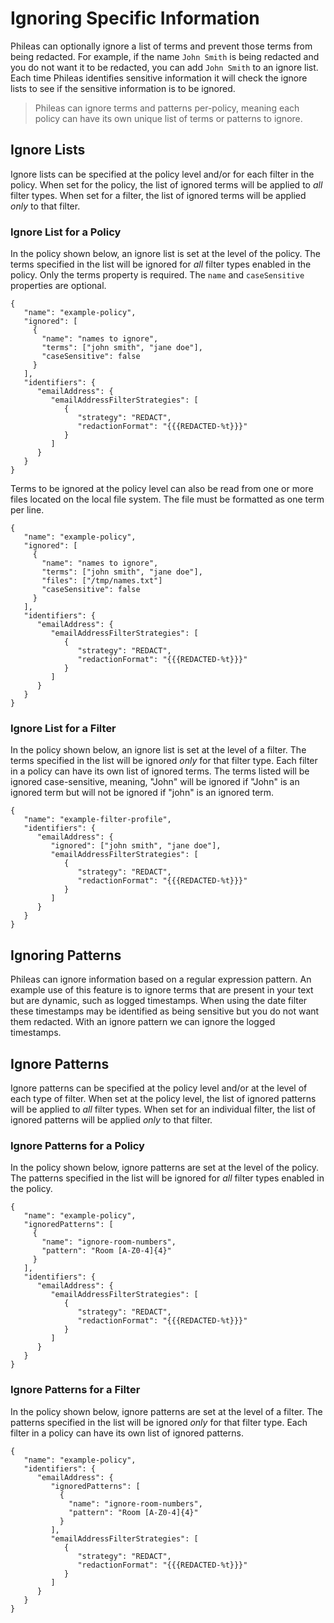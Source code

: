 # Ignoring Specific Information

Phileas can optionally ignore a list of terms and prevent those terms from being redacted. For example, if the name `John Smith` is being redacted and you do not want it to be redacted, you can add `John Smith` to an ignore list. Each time Phileas identifies sensitive information it will check the ignore lists to see if the sensitive information is to be ignored.

> Phileas can ignore terms and patterns per-policy, meaning each policy can have its own unique list of terms or patterns to ignore.

## Ignore Lists

Ignore lists can be specified at the policy level and/or for each filter in the policy. When set for the policy, the list of ignored terms will be applied to _all_ filter types. When set for a filter, the list of ignored terms will be applied _only_ to that filter.

### Ignore List for a Policy

In the policy shown below, an ignore list is set at the level of the policy. The terms specified in the list will be ignored for _all_ filter types enabled in the policy. Only the terms property is required. The `name` and `caseSensitive` properties are optional.

```
{
   "name": "example-policy",
   "ignored": [
     {
       "name": "names to ignore",
       "terms": ["john smith", "jane doe"],
       "caseSensitive": false
     }
   ],
   "identifiers": {
      "emailAddress": {
         "emailAddressFilterStrategies": [
            {
               "strategy": "REDACT",
               "redactionFormat": "{{{REDACTED-%t}}}"
            }
         ]
      }
   }
}
```

Terms to be ignored at the policy level can also be read from one or more files located on the local file system. The file must be formatted as one term per line.

```
{
   "name": "example-policy",
   "ignored": [
     {
       "name": "names to ignore",
       "terms": ["john smith", "jane doe"],
       "files": ["/tmp/names.txt"]
       "caseSensitive": false
     }
   ],   
   "identifiers": {
      "emailAddress": {
         "emailAddressFilterStrategies": [
            {
               "strategy": "REDACT",
               "redactionFormat": "{{{REDACTED-%t}}}"
            }
         ]
      }
   }
}
```

### Ignore List for a Filter

In the policy shown below, an ignore list is set at the level of a filter. The terms specified in the list will be ignored _only_ for that filter type. Each filter in a policy can have its own list of ignored terms. The terms listed will be ignored case-sensitive, meaning, "John" will be ignored if "John" is an ignored term but will not be ignored if "john" is an ignored term.

```
{
   "name": "example-filter-profile",
   "identifiers": {
      "emailAddress": {
         "ignored": ["john smith", "jane doe"],
         "emailAddressFilterStrategies": [
            {
               "strategy": "REDACT",
               "redactionFormat": "{{{REDACTED-%t}}}"
            }
         ]
      }
   }
}
```

## Ignoring Patterns

Phileas can ignore information based on a regular expression pattern. An example use of this feature is to ignore terms that are present in your text but are dynamic, such as logged timestamps. When using the date filter these timestamps may be identified as being sensitive but you do not want them redacted. With an ignore pattern we can ignore the logged timestamps.

## Ignore Patterns

Ignore patterns can be specified at the policy level and/or at the level of each type of filter. When set at the policy level, the list of ignored patterns will be applied to _all_ filter types. When set for an individual filter, the list of ignored patterns will be applied _only_ to that filter.

### Ignore Patterns for a Policy

In the policy shown below, ignore patterns are set at the level of the policy. The patterns specified in the list will be ignored for _all_ filter types enabled in the policy.

```
{
   "name": "example-policy",
   "ignoredPatterns": [
     {
       "name": "ignore-room-numbers",
       "pattern": "Room [A-Z0-4]{4}"
     }
   ],
   "identifiers": {
      "emailAddress": {
         "emailAddressFilterStrategies": [
            {
               "strategy": "REDACT",
               "redactionFormat": "{{{REDACTED-%t}}}"
            }
         ]
      }
   }
}
```

### Ignore Patterns for a Filter

In the policy shown below, ignore patterns are set at the level of a filter. The patterns specified in the list will be ignored _only_ for that filter type. Each filter in a policy can have its own list of ignored patterns.

```
{
   "name": "example-policy",
   "identifiers": {
      "emailAddress": {
         "ignoredPatterns": [
           {
             "name": "ignore-room-numbers",
             "pattern": "Room [A-Z0-4]{4}"
           }
         ],
         "emailAddressFilterStrategies": [
            {
               "strategy": "REDACT",
               "redactionFormat": "{{{REDACTED-%t}}}"
            }
         ]
      }
   }
}
```
